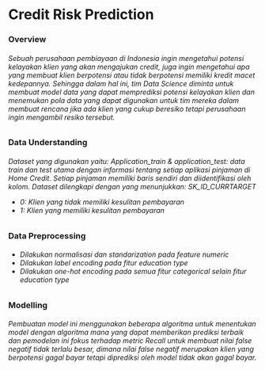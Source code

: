 # Credit Risk Prediction

<h3>Overview</h3>
<h6>
Sebuah perusahaan pembiayaan di Indonesia ingin mengetahui potensi kelayakan klien yang akan mengajukan credit, juga ingin mengetahui apa yang membuat klien berpotensi atau tidak berpotensi memiliki kredit macet kedepannya. Sehingga dalam hal ini, tim Data Science diminta untuk membuat model data yang dapat memprediksi potensi kelayakan klien dan menemukan pola data yang dapat digunakan untuk tim mereka dalam membuat rencana jika ada klien yang cukup beresiko tetapi perusahaan ingin mengambil resiko tersebut.
</h6>

<h3>Data Understanding</h3>
<h6>
  Dataset yang digunakan yaitu:
  Application_train & application_test: data train dan test utama dengan informasi tentang setiap aplikasi pinjaman di Home Credit. Setiap pinjaman memiliki baris sendiri dan diidentifikasi oleh kolom. Dataset dilengkapi dengan yang menunjukkan: SK_ID_CURRTARGET
      <ul>
        <li>0: Klien yang tidak memiliki kesulitan pembayaran</li>
        <li>1: Klien yang memiliki kesulitan pembayaran</li>
      </ul>
</h6>

<h3>Data Preprocessing</h3>
<h6>
  <ul>
    <li>Dilakukan normalisasi dan standarization pada feature numeric</li>
    <li>Dilakukan label encoding pada fitur education type</li>
    <li>Dilakukan one-hot encoding pada semua fitur categorical selain fitur education type</li>
  </ul>
</h6>

<h3>Modelling</h3>
<h6>
  Pembuatan model ini menggunakan beberapa algoritma untuk menentukan model dengan algoritma mana yang dapat memberikan prediksi terbaik dan pemodelan ini fokus terhadap metric Recall untuk membuat nilai false negatif tidak terlalu besar, dimana nilai false negatif merupakan klien yang berpotensi gagal bayar tetapi diprediksi oleh model tidak akan gagal bayar.
</h6>
